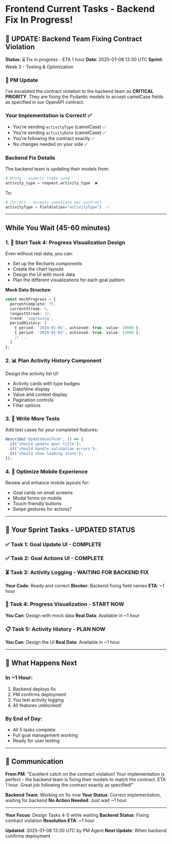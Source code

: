 # Frontend Current Tasks - Backend Fix In Progress!

## 🔧 UPDATE: Backend Team Fixing Contract Violation
**Status**: ⏳ Fix in progress - ETA 1 hour
**Date**: 2025-01-08 13:30 UTC
**Sprint**: Week 3 - Testing & Optimization

### 📢 PM Update
I've escalated the contract violation to the backend team as **CRITICAL PRIORITY**. They are fixing the Pydantic models to accept camelCase fields as specified in our OpenAPI contract.

### Your Implementation is Correct! ✅
- You're sending `activityType` (camelCase) ✅
- You're sending `activityDate` (camelCase) ✅
- You're following the contract exactly ✅
- No changes needed on your side ✅

### Backend Fix Details
The backend team is updating their models from:
```python
# Wrong - expects snake_case
activity_type = request.activity_type  ❌
```

To:
```python
# Correct - accepts camelCase per contract
activityType = Field(alias="activityType")  ✅
```

---

## While You Wait (45-60 minutes)

### 1. 🎨 Start Task 4: Progress Visualization Design
Even without real data, you can:
- Set up the Recharts components
- Create the chart layouts
- Design the UI with mock data
- Plan the different visualizations for each goal pattern

**Mock Data Structure**:
```typescript
const mockProgress = {
  percentComplete: 75,
  currentStreak: 5,
  longestStreak: 12,
  trend: 'improving',
  periodHistory: [
    { period: '2024-01-01', achieved: true, value: 10000 },
    { period: '2024-01-02', achieved: true, value: 12000 },
    // ...
  ]
};
```

### 2. 📊 Plan Activity History Component
Design the activity list UI:
- Activity cards with type badges
- Date/time display
- Value and context display
- Pagination controls
- Filter options

### 3. 🧪 Write More Tests
Add test cases for your completed features:
```typescript
describe('UpdateGoalForm', () => {
  it('should update goal title');
  it('should handle validation errors');
  it('should show loading state');
});
```

### 4. 📱 Optimize Mobile Experience
Review and enhance mobile layouts for:
- Goal cards on small screens
- Modal forms on mobile
- Touch-friendly buttons
- Swipe gestures for actions?

---

## 🎯 Your Sprint Tasks - UPDATED STATUS

### ✅ Task 1: Goal Update UI - COMPLETE
### ✅ Task 2: Goal Actions UI - COMPLETE
### ⏳ Task 3: Activity Logging - WAITING FOR BACKEND FIX
**Your Code**: Ready and correct
**Blocker**: Backend fixing field names
**ETA**: ~1 hour

### 🎨 Task 4: Progress Visualization - START NOW
**You Can**: Design with mock data
**Real Data**: Available in ~1 hour

### 📋 Task 5: Activity History - PLAN NOW
**You Can**: Design the UI
**Real Data**: Available in ~1 hour

---

## 🚀 What Happens Next

### In ~1 Hour:
1. Backend deploys fix
2. PM confirms deployment
3. You test activity logging
4. All features unblocked!

### By End of Day:
- All 5 tasks complete
- Full goal management working
- Ready for user testing

---

## 💬 Communication

**From PM**: "Excellent catch on the contract violation! Your implementation is perfect - the backend team is fixing their models to match the contract. ETA 1 hour. Great job following the contract exactly as specified!"

**Backend Team**: Working on fix now
**Your Status**: Correct implementation, waiting for backend
**No Action Needed**: Just wait ~1 hour

---

**Your Focus**: Design Tasks 4-5 while waiting
**Backend Status**: Fixing contract violation
**Resolution ETA**: ~1 hour

**Updated**: 2025-01-08 13:30 UTC by PM Agent
**Next Update**: When backend confirms deployment